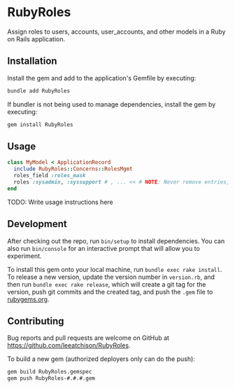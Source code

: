 # RubyRoles

Assign roles to users, accounts, user_accounts, and other models in a Ruby on Rails application.

## Installation

Install the gem and add to the application's Gemfile by executing:

```bash
bundle add RubyRoles
```

If bundler is not being used to manage dependencies, install the gem by executing:

```bash
gem install RubyRoles
```

## Usage

```ruby
class MyModel < ApplicationRecord
  include RubyRoles::Concerns::RolesMgmt
  roles_field :roles_mask
  roles :sysadmin, :syssupport # , ... << # NOTE: Never remove entries, never reorder entries, always add to the end of the list only
end
```

TODO: Write usage instructions here

## Development

After checking out the repo, run `bin/setup` to install dependencies. You can also run `bin/console` for an interactive prompt that will allow you to experiment.

To install this gem onto your local machine, run `bundle exec rake install`. To release a new version, update the version number in `version.rb`, and then run `bundle exec rake release`, which will create a git tag for the version, push git commits and the created tag, and push the `.gem` file to [rubygems.org](https://rubygems.org).

## Contributing

Bug reports and pull requests are welcome on GitHub at https://github.com/leeatchison/RubyRoles.

To build a new gem (authorized deployers only can do the push):

```bash
gem build RubyRoles.gemspec
gem push RubyRoles-#.#.#.gem
```
